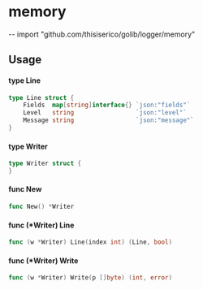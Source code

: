 # memory
--
    import "github.com/thisiserico/golib/logger/memory"


## Usage

#### type Line

```go
type Line struct {
	Fields  map[string]interface{} `json:"fields"`
	Level   string                 `json:"level"`
	Message string                 `json:"message"`
}
```


#### type Writer

```go
type Writer struct {
}
```


#### func  New

```go
func New() *Writer
```

#### func (*Writer) Line

```go
func (w *Writer) Line(index int) (Line, bool)
```

#### func (*Writer) Write

```go
func (w *Writer) Write(p []byte) (int, error)
```
